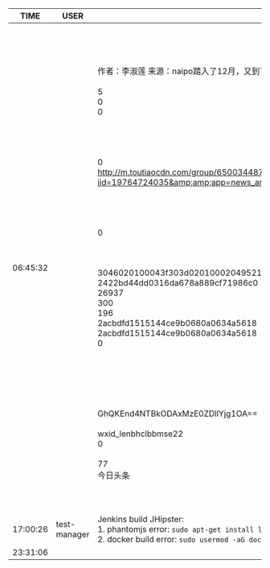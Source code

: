 TIME | USER | MESSAGE
--- | --- | ---
06:45:32 | | <?xml version="1.0"?><br/><msg><br/>	<appmsg appid="wx50d801314d9eb858" sdkver="0"><br/>		<title>2018科技产业十大趋势</title><br/>		<des>作者：李淑莲 来源：naipo踏入了12月，又到了岁末年终的时候，在过去的一年，有几个科技领域都有相当惊人的发展，许多已从当初的研发、实验阶段进入场测，甚至是市场。</des><br/>		<action /><br/>		<type>5</type><br/>		<showtype>0</showtype><br/>		<soundtype>0</soundtype><br/>		<mediatagname /><br/>		<messageext /><br/>		<messageaction /><br/>		<content /><br/>		<contentattr>0</contentattr><br/>		<url>http://m.toutiaocdn.com/group/6500344878147305997/?iid=19764724035&amp;amp;app=news_article&amp;amp;tt_from=weixin&amp;amp;utm_source=weixin&amp;amp;utm_medium=toutiao_ios&amp;amp;utm_campaign=client_share&amp;amp;wxshare_count=1</url><br/>		<lowurl /><br/>		<dataurl /><br/>		<lowdataurl /><br/>		<appattach><br/>			<totallen>0</totallen><br/>			<attachid /><br/>			<emoticonmd5 /><br/>			<fileext /><br/>			<cdnthumburl>3046020100043f303d02010002049521f9ee020310d95f020431c1cdcb02045a35fd28041866696c6568656c7065723136385f313531333438373635360204010c00030201000400</cdnthumburl><br/>			<cdnthumbmd5>2422bd44dd0316da678a889cf71986c0</cdnthumbmd5><br/>			<cdnthumblength>26937</cdnthumblength><br/>			<cdnthumbwidth>300</cdnthumbwidth><br/>			<cdnthumbheight>196</cdnthumbheight><br/>			<cdnthumbaeskey>2acbdfd1515144ce9b0680a0634a5618</cdnthumbaeskey><br/>			<aeskey>2acbdfd1515144ce9b0680a0634a5618</aeskey><br/>			<encryver>0</encryver><br/>		</appattach><br/>		<extinfo /><br/>		<sourceusername /><br/>		<sourcedisplayname /><br/>		<thumburl /><br/>		<md5 /><br/>		<statextstr>GhQKEnd4NTBkODAxMzE0ZDllYjg1OA==</statextstr><br/>	</appmsg><br/>	<fromusername>wxid_lenbhclbbmse22</fromusername><br/>	<scene>0</scene><br/>	<appinfo><br/>		<version>77</version><br/>		<appname>今日头条</appname><br/>	</appinfo><br/>	<commenturl></commenturl><br/></msg><br/>
17:00:26 | test-manager | Jenkins build JHipster: <br/>1. phantomjs error:  `sudo apt-get install libfontconfig` will fix it.<br/>2. docker build error:  `sudo usermod -aG docker jenkins`  add jenkins to docker group
23:31:06 | | 
